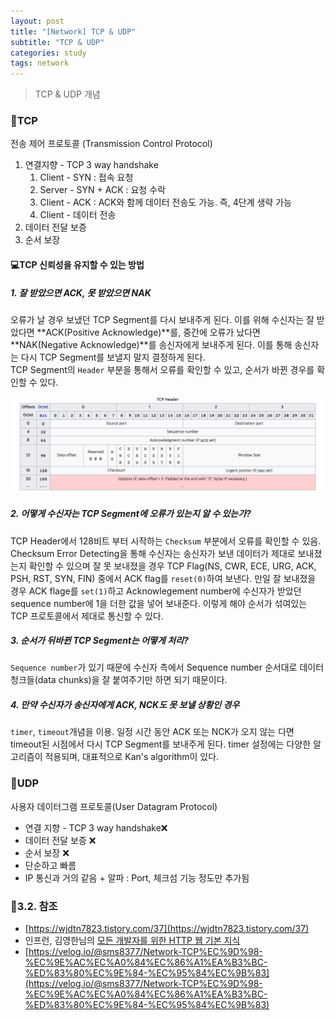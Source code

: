 ```yaml
---
layout: post
title: "[Network] TCP & UDP"
subtitle: "TCP & UDP"
categories: study
tags: network
---
```


> TCP & UDP 개념

### 🚀TCP
전송 제어 프로토콜 (Transmission Control Protocol)  
1. 연결지향 - TCP 3 way handshake
    1) Client - SYN : 접속 요청
    2) Server - SYN + ACK : 요청 수락
    3) Client - ACK : ACK와 함께 데이터 전송도 가능. 즉, 4단계 생략 가능
    4) Client - 데이터 전송
2. 데이터 전달 보증
3. 순서 보장

#### 💻TCP 신뢰성을 유지할 수 있는 방법
##### 1. 잘 받았으면 ACK, 못 받았으면 NAK
오류가 날 경우 보냈던 TCP Segment를 다시 보내주게 된다. 이를 위해 수신자는 잘 받았다면 **ACK(Positive Acknowledge)**를, 중간에 오류가 났다면 **NAK(Negative Acknowledge)**를 송신자에게 보내주게 된다. 이를 통해 송신자는 다시 TCP Segment를 보낼지 말지 결정하게 된다.  
TCP Segment의 `Header` 부분을 통해서 오류를 확인할 수 있고, 순서가 바뀐 경우를 확인할 수 있다.

![tcp-header](/assets/img/network/tcp_header.png)

##### 2. 어떻게 수신자는 TCP Segment에 오류가 있는지 알 수 있는가?
TCP Header에서 128비트 부터 시작하는 `Checksum` 부분에서 오류를 확인할 수 있음. Checksum Error Detecting을 통해 수신자는 송신자가 보낸 데이터가 제대로 보내졌는지 확인할 수 있으며 잘 못 보내졌을 경우 TCP Flag(NS, CWR, ECE, URG, ACK, PSH, RST, SYN, FIN) 중에서 ACK flag를 `reset(0)`하여 보낸다. 만일 잘 보내졌을 경우 ACK flage를 `set(1)`하고 Acknowlegement number에 수신자가 받았던 sequence number에 1을 더한 값을 넣어 보내준다. 이렇게 해야 순서가 섞여있는 TCP 프로토콜에서 제대로 통신할 수 있다.

##### 3. 순서가 뒤바뀐 TCP Segment는 어떻게 처리?
`Sequence number`가 있기 때문에 수신자 측에서 Sequence number 순서대로 데이터 청크들(data chunks)을 잘 붙여주기만 하면 되기 때문이다.

##### 4. 만약 수신자가 송신자에게 ACK, NCK도 못 보낼 상황인 경우
`timer`, `timeout`개념을 이용. 일정 시간 동안 ACK 또는 NCK가 오지 않는 다면 timeout된 시점에서 다시 TCP Segment를 보내주게 된다. timer 설정에는 다양한 알고리즘이 적용되며, 대표적으로 Kan's algorithm이 있다.

### 🚀UDP
사용자 데이터그램 프로토콜(User Datagram Protocol)  
- 연결 지향 - TCP 3 way handshake❌
- 데이터 전달 보증 ❌
- 순서 보장 ❌
- 단순하고 빠름
- IP 통신과 거의 같음 + 알파 : Port, 체크섬 기능 정도만 추가됨

### 🚀3.2. 참조
- [https://wjdtn7823.tistory.com/37](https://wjdtn7823.tistory.com/37)
- 인프런, 김영한님의 [모든 개발자를 위한 HTTP 웹 기본 지식](https://www.inflearn.com/course/http-%EC%9B%B9-%EB%84%A4%ED%8A%B8%EC%9B%8C%ED%81%AC#)
- [https://velog.io/@sms8377/Network-TCP%EC%9D%98-%EC%9E%AC%EC%A0%84%EC%86%A1%EA%B3%BC-%ED%83%80%EC%9E%84-%EC%95%84%EC%9B%83](https://velog.io/@sms8377/Network-TCP%EC%9D%98-%EC%9E%AC%EC%A0%84%EC%86%A1%EA%B3%BC-%ED%83%80%EC%9E%84-%EC%95%84%EC%9B%83)